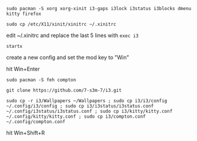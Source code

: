 ```sudo pacman -S xorg xorg-xinit i3-gaps i3lock i3status i3blocks dmenu kitty firefox```

```sudo cp /etc/X11/xinit/xinitrc ~/.xinitrc```

edit ~/.xinitrc and replace the last 5 lines with ```exec i3```

```startx```

create a new config and set the mod key to "Win"

hit Win+Enter

```sudo pacman -S feh compton```

```git clone https://github.com/7-s3m-7/i3.git```

```sudo cp -r i3/Wallpapers ~/Wallpapers ; sudo cp i3/i3/config ~/.config/i3/config ; sudo cp i3/i3status/i3status.conf ~/.config/i3status/i3status.conf ; sudo cp i3/kitty/kitty.conf ~/.config/kitty/kitty.conf ; sudo cp i3/compton.conf ~/.config/compton.conf```

hit Win+Shift+R
